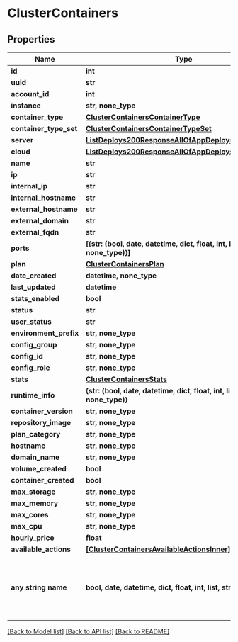 # ClusterContainers


## Properties
Name | Type | Description | Notes
------------ | ------------- | ------------- | -------------
**id** | **int** |  | [optional] 
**uuid** | **str** |  | [optional] 
**account_id** | **int** |  | [optional] 
**instance** | **str, none_type** |  | [optional] 
**container_type** | [**ClusterContainersContainerType**](ClusterContainersContainerType.md) |  | [optional] 
**container_type_set** | [**ClusterContainersContainerTypeSet**](ClusterContainersContainerTypeSet.md) |  | [optional] 
**server** | [**ListDeploys200ResponseAllOfAppDeploysInnerInstance**](ListDeploys200ResponseAllOfAppDeploysInnerInstance.md) |  | [optional] 
**cloud** | [**ListDeploys200ResponseAllOfAppDeploysInnerInstance**](ListDeploys200ResponseAllOfAppDeploysInnerInstance.md) |  | [optional] 
**name** | **str** |  | [optional] 
**ip** | **str** |  | [optional] 
**internal_ip** | **str** |  | [optional] 
**internal_hostname** | **str** |  | [optional] 
**external_hostname** | **str** |  | [optional] 
**external_domain** | **str** |  | [optional] 
**external_fqdn** | **str** |  | [optional] 
**ports** | **[{str: (bool, date, datetime, dict, float, int, list, str, none_type)}]** |  | [optional] 
**plan** | [**ClusterContainersPlan**](ClusterContainersPlan.md) |  | [optional] 
**date_created** | **datetime, none_type** |  | [optional] 
**last_updated** | **datetime** |  | [optional] 
**stats_enabled** | **bool** |  | [optional] 
**status** | **str** |  | [optional] 
**user_status** | **str** |  | [optional] 
**environment_prefix** | **str, none_type** |  | [optional] 
**config_group** | **str, none_type** |  | [optional] 
**config_id** | **str, none_type** |  | [optional] 
**config_role** | **str, none_type** |  | [optional] 
**stats** | [**ClusterContainersStats**](ClusterContainersStats.md) |  | [optional] 
**runtime_info** | **{str: (bool, date, datetime, dict, float, int, list, str, none_type)}** |  | [optional] 
**container_version** | **str, none_type** |  | [optional] 
**repository_image** | **str, none_type** |  | [optional] 
**plan_category** | **str, none_type** |  | [optional] 
**hostname** | **str, none_type** |  | [optional] 
**domain_name** | **str, none_type** |  | [optional] 
**volume_created** | **bool** |  | [optional] 
**container_created** | **bool** |  | [optional] 
**max_storage** | **str, none_type** |  | [optional] 
**max_memory** | **str, none_type** |  | [optional] 
**max_cores** | **str, none_type** |  | [optional] 
**max_cpu** | **str, none_type** |  | [optional] 
**hourly_price** | **float** |  | [optional] 
**available_actions** | [**[ClusterContainersAvailableActionsInner]**](ClusterContainersAvailableActionsInner.md) |  | [optional] 
**any string name** | **bool, date, datetime, dict, float, int, list, str, none_type** | any string name can be used but the value must be the correct type | [optional]

[[Back to Model list]](../README.md#documentation-for-models) [[Back to API list]](../README.md#documentation-for-api-endpoints) [[Back to README]](../README.md)


